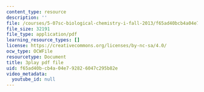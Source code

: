```yaml
---
content_type: resource
description: ''
file: /courses/5-07sc-biological-chemistry-i-fall-2013/f65ad40bcb4a04e792826047c295b82e_ziJc5pSF5aM.pdf
file_size: 32191
file_type: application/pdf
learning_resource_types: []
license: https://creativecommons.org/licenses/by-nc-sa/4.0/
ocw_type: OCWFile
resourcetype: Document
title: 3play pdf file
uid: f65ad40b-cb4a-04e7-9282-6047c295b82e
video_metadata:
  youtube_id: null
---
```

